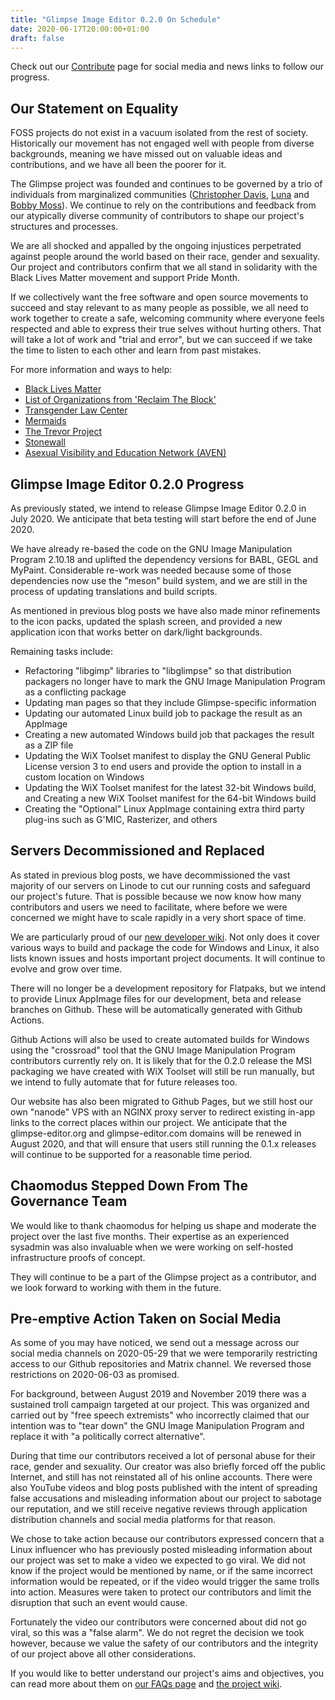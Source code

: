 ```yaml
---
title: "Glimpse Image Editor 0.2.0 On Schedule"
date: 2020-06-17T20:00:00+01:00
draft: false
---
```

Check out our [Contribute](/contribute/) page for social media and news links to follow our progress.

## Our Statement on Equality
FOSS projects do not exist in a vacuum isolated from the rest of society. Historically our movement has not engaged well with people from diverse backgrounds, meaning we have missed out on valuable ideas and contributions, and we have all been the poorer for it.

The Glimpse project was founded and continues to be governed by a trio of individuals from marginalized communities ([Christopher Davis](https://twitter.com/brain_blasted_), [Luna](https://twitter.com/Clipsey5) and [Bobby Moss](https://twitter.com/trechnex)). We continue to rely on the contributions and feedback from our atypically diverse community of contributors to shape our project's structures and processes.

We are all shocked and appalled by the ongoing injustices perpetrated against people around the world based on their race, gender and sexuality. Our project and contributors confirm that we all stand in solidarity with the Black Lives Matter movement and support Pride Month.

If we collectively want the free software and open source movements to succeed and stay relevant to as many people as possible, we all need to work together to create a safe, welcoming community where everyone feels respected and able to express their true selves without hurting others. That will take a lot of work and "trial and error", but we can succeed if we take the time to listen to each other and learn from past mistakes.

For more information and ways to help:

* [Black Lives Matter](https://blacklivesmatter.com)
* [List of Organizations from 'Reclaim The Block'](https://docs.google.com/document/d/1yLWGTQIe3967hdc9RSxBq5s6KKZHe-3_mWp5oemd7OA/preview?pru=AAABcpUiX3k%2AY6Q4I6UBtkH3lLz9GVLg0A)
* [Transgender Law Center](https://transgenderlawcenter.org/donate)
* [Mermaids](https://mermaidsuk.org.uk)
* [The Trevor Project](https://www.thetrevorproject.org)
* [Stonewall](https://www.stonewall.org.uk)
* [Asexual Visibility and Education Network (AVEN)](https://www.asexuality.org)

## Glimpse Image Editor 0.2.0 Progress
As previously stated, we intend to release Glimpse Image Editor 0.2.0 in July 2020. We anticipate that beta testing will start before the end of June 2020.

We have already re-based the code on the GNU Image Manipulation Program 2.10.18 and uplifted the dependency versions for BABL, GEGL and MyPaint. Considerable re-work was needed because some of those dependencies now use the "meson" build system, and we are still in the process of updating translations and build scripts.

As mentioned in previous blog posts we have also made minor refinements to the icon packs, updated the splash screen, and provided a new application icon that works better on dark/light backgrounds.

Remaining tasks include:

* Refactoring "libgimp" libraries to "libglimpse" so that distribution packagers no longer have to mark the GNU Image Manipulation Program as a conflicting package
* Updating man pages so that they include Glimpse-specific information
* Updating our automated Linux build job to package the result as an AppImage
* Creating a new automated Windows build job that packages the result as a ZIP file
* Updating the WiX Toolset manifest to display the GNU General Public License version 3 to end users and provide the option to install in a custom location on Windows
* Updating the WiX Toolset manifest for the latest 32-bit Windows build, and Creating a new WiX Toolset manifest for the 64-bit Windows build
* Creating the "Optional" Linux AppImage containing extra third party plug-ins such as G'MIC, Rasterizer, and others

## Servers Decommissioned and Replaced
As stated in previous blog posts, we have decommissioned the vast majority of our servers on Linode to cut our running costs and safeguard our project's future. That is possible because we now know how many contributors and users we need to facilitate, where before we were concerned we might have to scale rapidly in a very short space of time.

We are particularly proud of our [new developer wiki](https://github.com/glimpse-editor/Glimpse/wiki). Not only does it cover various ways to build and package the code for Windows and Linux, it also lists known issues and hosts important project documents. It will continue to evolve and grow over time.

There will no longer be a development repository for Flatpaks, but we intend to provide Linux AppImage files for our development, beta and release branches on Github. These will be automatically generated with Github Actions.

Github Actions will also be used to create automated builds for Windows using the "crossroad" tool that the GNU Image Manipulation Program contributors currently rely on. It is likely that for the 0.2.0 release the MSI packaging we have created with WiX Toolset will still be run manually, but we intend to fully automate that for future releases too.

Our website has also been migrated to Github Pages, but we still host our own "nanode" VPS with an NGINX proxy server to redirect existing in-app links to the correct places within our project. We anticipate that the glimpse-editor.org and glimpse-editor.com domains will be renewed in August 2020, and that will ensure that users still running the 0.1.x releases will continue to be supported for a reasonable time period.

## Chaomodus Stepped Down From The Governance Team
We would like to thank chaomodus for helping us shape and moderate the project over the last five months. Their expertise as an experienced sysadmin was also invaluable when we were working on self-hosted infrastructure proofs of concept.

They will continue to be a part of the Glimpse project as a contributor, and we look forward to working with them in the future.

## Pre-emptive Action Taken on Social Media
As some of you may have noticed, we send out a message across our social media channels on 2020-05-29 that we were temporarily restricting access to our Github repositories and Matrix channel. We reversed those restrictions on 2020-06-03 as promised.

For background, between August 2019 and November 2019 there was a sustained troll campaign targeted at our project. This was organized and carried out by "free speech extremists" who incorrectly claimed that our intention was to "tear down" the GNU Image Manipulation Program and replace it with "a politically correct alternative".

During that time our contributors received a lot of personal abuse for their race, gender and sexuality. Our creator was also briefly forced off the public Internet, and still has not reinstated all of his online accounts. There were also YouTube videos and blog posts published with the intent of spreading false accusations and misleading information about our project to sabotage our reputation, and we still receive negative reviews through application distribution channels and social media platforms for that reason.

We chose to take action because our contributors expressed concern that a Linux influencer who has previously posted misleading information about our project was set to make a video we expected to go viral. We did not know if the project would be mentioned by name, or if the same incorrect information would be repeated, or if the video would trigger the same trolls into action. Measures were taken to protect our contributors and limit the disruption that such an event would cause.

Fortunately the video our contributors were concerned about did not go viral, so this was a "false alarm". We do not regret the decision we took however, because we value the safety of our contributors and the integrity of our project above all other considerations.

If you would like to better understand our project's aims and objectives, you can read more about them on [our FAQs page](/about/#do-you-intend-to-replace-the-gnu-image-manipulation-program) and [the project wiki](https://github.com/glimpse-editor/Glimpse/wiki/Development-Priorities).

